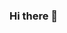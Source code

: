 ### Hi there 👋

<!--
**1asara/1asara** is a ✨ _special_ ✨ repository because its `README.md` (this file) appears on your GitHub profile.

Hellow, you can come in!! Make yourself at home

- my name is Sara  ...
- my main hobby is cooking ...
- I confess that books are my greatest refuge ...
- I hope to create a new journey in the lives of many...
- Now some advice like a good crest, there are things that to be successful only Jesus needs to know ...
-->
